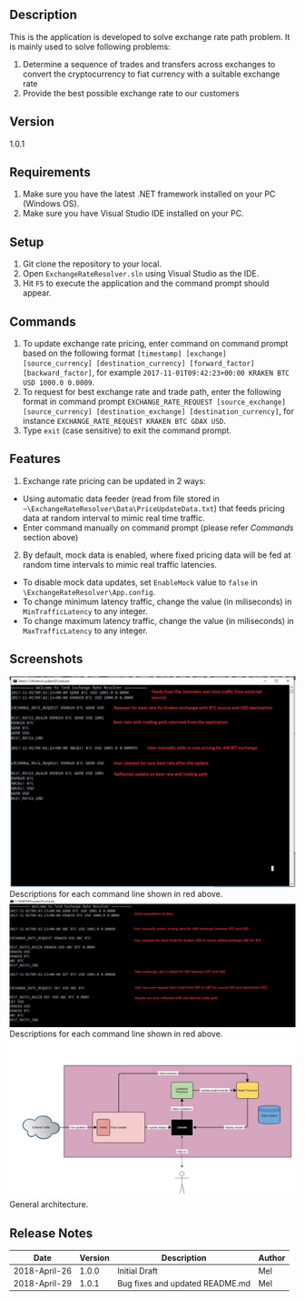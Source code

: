 ## Description
This is the application is developed to solve exchange rate path problem. It is mainly used to solve following problems:
1. Determine a sequence of trades and transfers across exchanges to convert
the cryptocurrency to fiat currency with a suitable exchange rate
2. Provide the best possible exchange rate to our customers

## Version
1.0.1

## Requirements
1. Make sure you have the latest .NET framework installed on your PC (Windows OS).
2. Make sure you have Visual Studio IDE installed on your PC.

## Setup
1. Git clone the repository to your local.
2. Open `ExchangeRateResolver.sln` using Visual Studio as the IDE.
3. Hit `F5` to execute the application and the command prompt should appear.

## Commands
1. To update exchange rate pricing, enter command on command prompt based on the following format `[timestamp] [exchange] [source_currency] [destination_currency] [forward_factor] [backward_factor]`, for example `2017-11-01T09:42:23+00:00 KRAKEN BTC USD 1000.0 0.0009`.
2. To request for best exchange rate and trade path, enter the following format in command prompt `EXCHANGE_RATE_REQUEST [source_exchange] [source_currency] [destination_exchange] [destination_currency]`, for instance `EXCHANGE_RATE_REQUEST KRAKEN BTC GDAX USD`.
3. Type `exit` (case sensitive) to exit the command prompt.

## Features
1. Exchange rate pricing can be updated in 2 ways:
* Using automatic data feeder (read from file stored in `~\ExchangeRateResolver\Data\PriceUpdateData.txt`) that feeds pricing data at random interval to mimic real time traffic.
* Enter command manually on command prompt (please refer *Commands* section above)
2. By default, mock data is enabled, where fixed pricing data will be fed at random time intervals to mimic real traffic latencies.
* To disable mock data updates, set `EnableMock` value to `false` in `\ExchangeRateResolver\App.config`.
* To change minimum latency traffic, change the value (in miliseconds) in `MinTrafficLatency` to any integer.
* To change maximum latency traffic, change the value  (in miliseconds) in `MaxTrafficLatency` to any integer.

## Screenshots
![Alt text](/Sample.jpg?raw=true "Scenario where user updates the existing exchange rate pricing and checks for the newly updated trade path")
Descriptions for each command line shown in red above.
![Alt text](/Sample2.jpg?raw=true "Scenario where user adds in new exchange-rate pair and results are reflected once user requests for new trade path associated to the new exchange-rate pair")
Descriptions for each command line shown in red above.
![Alt text](/ExchangeRatesSolverArchitecture.jpg?raw=true "General Architecture")
General architecture.

## Release Notes
| Date | Version | Description | Author |
| ------------- | ------------- | ------------- | ------------- |
| 2018-April-26 | 1.0.0  | Initial Draft | Mel |
| 2018-April-29 | 1.0.1  | Bug fixes and updated README.md | Mel |


